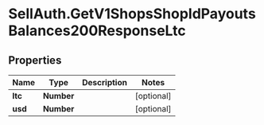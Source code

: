# SellAuth.GetV1ShopsShopIdPayoutsBalances200ResponseLtc

## Properties

Name | Type | Description | Notes
------------ | ------------- | ------------- | -------------
**ltc** | **Number** |  | [optional] 
**usd** | **Number** |  | [optional] 


